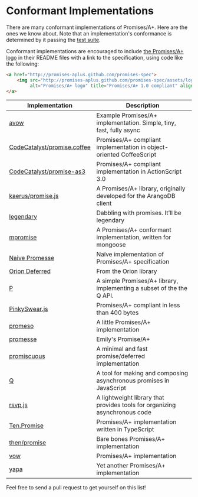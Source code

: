 # Conformant Implementations

There are many conformant implementations of Promises/A+. Here are the ones we know about. Note that an implementation's conformance is determined by it passing the <a href="https://github.com/promises-aplus/promises-tests">test suite</a>.

Conformant implementations are encouraged to include <a href="https://rawgithub.com/promises-aplus/promises-spec/master/logo.svg">the Promises/A+ logo</a> in their README files with a link to the specification, using code like the following:

```html
<a href="http://promises-aplus.github.com/promises-spec">
    <img src="http://promises-aplus.github.com/promises-spec/assets/logo-small.png"
         alt="Promises/A+ logo" title="Promises/A+ 1.0 compliant" align="right" />
</a>
```

<table>
    <thead>
        <tr>
            <th>Implementation</th>
            <th>Description</th>
        </tr>
    </thead>
    <tbody>
        <tr>
            <td><a href="https://github.com/briancavalier/avow">avow</a></td>
            <td>Example Promises/A+ implementation. Simple, tiny, fast, fully async</td>
        </tr>
        <tr>
            <td><a href="https://github.com/CodeCatalyst/promise.coffee">CodeCatalyst/promise.coffee</a></td>
            <td>Promises/A+ compliant implementation in object-oriented CoffeeScript</td>
        </tr>
        <tr>
            <td><a href="https://github.com/CodeCatalyst/promise-as3">CodeCatalyst/promise-as3</a></td>
            <td>Promises/A+ compliant implementation in ActionScript 3.0</td>
        </tr>
        <tr>
            <td><a href="https://github.com/kaerus/promise.js">kaerus/promise.js</a></td>
            <td>A Promises/A+ library, originally developed for the ArangoDB client</td>
        </tr>
        <tr>
            <td><a href="https://github.com/novemberborn/legendary">legendary</a></td>
            <td>Dabbling with promises. It’ll be legendary</td>
        </tr>
        <tr>
            <td><a href="https://github.com/aheckmann/mpromise">mpromise</a></td>
            <td>A Promises/A+ conformant implementation, written for mongoose</td>
        </tr>
        <tr>
            <td><a href="https://github.com/val1984/Naive-Promesse">Naive Promesse</a></td>
            <td>Naïve implementation of Promises/A+ specification</td>
        </tr>
        <tr>
            <td><a href="https://github.com/eclipse/orion.client/blob/master/bundles/org.eclipse.orion.client.core/web/orion/Deferred.js">Orion Deferred</a></td>
            <td>From the Orion library</td>
        </tr>
        <tr>
            <td><a href="https://github.com/rkatic/p">P</a></td>
            <td>A simple Promises/A+ library, implementing a subset of the the Q API.</td>
        </tr>
        <tr>
            <td><a href="https://github.com/timjansen/PinkySwear.js">PinkySwear.js</a></td>
            <td>Promises/A+ compliant in less than 400 bytes</td>
        </tr>
        <tr>
            <td><a href="https://github.com/satchmorun/promeso">promeso</a></td>
            <td>A little Promises/A+ implementation</td>
        </tr>
        <tr>
            <td><a href="https://github.com/flams/emily/wiki/Promise">promesse</a></td>
            <td>Emily's Promise/A+</td>
        </tr>
        <tr>
            <td><a href="https://github.com/RubenVerborgh/promiscuous/">promiscuous</a></td>
            <td>A minimal and fast promise/deferred implementation</td>
        </tr>
        <tr>
            <td><a href="https://github.com/kriskowal/q">Q</a></td>
            <td>A tool for making and composing asynchronous promises in JavaScript</td>
        </tr>
        <tr>
            <td><a href="https://github.com/tildeio/rsvp.js">rsvp.js</a></td>
            <td>A lightweight library that provides tools for organizing asynchronous code</td>
        </tr>
        <tr>
            <td><a href="https://github.com/nobuoka/Ten.Promise">Ten.Promise</a></td>
            <td>Promises/A+ implementation written in TypeScript</td>
        </tr>
        <tr>
            <td><a href="https://github.com/then/promise">then/promise</a></td>
            <td>Bare bones Promises/A+ implementation</td>
        </tr>
        <tr>
            <td><a href="https://github.com/dfilatov/jspromise">vow</a></td>
            <td>Promises/A+ implementation</td>
        </tr>
        <tr>
            <td><a href="https://github.com/jharding/yapa">yapa</a></td>
            <td>Yet another Promises/A+ implementation</td>
        </tr>
    </tbody>
</table>

Feel free to send a pull request to get yourself on this list!
